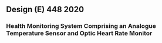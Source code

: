 ## Design (E) 448 2020

### Health Monitoring System Comprising an Analogue Temperature Sensor and Optic Heart Rate Monitor
